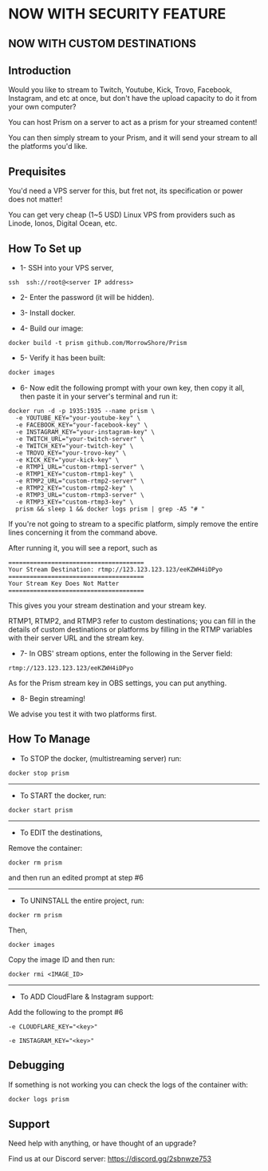 # NOW WITH SECURITY FEATURE

## NOW WITH CUSTOM DESTINATIONS


## Introduction

Would you like to stream to Twitch, Youtube, Kick, Trovo, Facebook, Instagram, and etc at once, but don't have the upload capacity to do it from your own computer?

You can host Prism on a server to act as a prism for your streamed content!

You can then simply stream to your Prism, and it will send your stream to all the platforms you'd like.



## Prequisites

You'd need a VPS server for this, but fret not, its specification or power does not matter!

You can get very cheap (1~5 USD) Linux VPS from providers such as Linode, Ionos, Digital Ocean, etc.



## How To Set up

* 1- SSH into your VPS server,
```
ssh  ssh://root@<server IP address>
```

* 2- Enter the password (it will be hidden).


* 3- Install docker.


* 4- Build our image:
```
docker build -t prism github.com/MorrowShore/Prism
```

* 5- Verify it has been built:
```bash
docker images
```

* 6- Now edit the following prompt with your own key, then copy it all, then paste it in your server's terminal and run it:

```
docker run -d -p 1935:1935 --name prism \
  -e YOUTUBE_KEY="your-youtube-key" \
  -e FACEBOOK_KEY="your-facebook-key" \
  -e INSTAGRAM_KEY="your-instagram-key" \
  -e TWITCH_URL="your-twitch-server" \
  -e TWITCH_KEY="your-twitch-key" \
  -e TROVO_KEY="your-trovo-key" \
  -e KICK_KEY="your-kick-key" \
  -e RTMP1_URL="custom-rtmp1-server" \
  -e RTMP1_KEY="custom-rtmp1-key" \
  -e RTMP2_URL="custom-rtmp2-server" \
  -e RTMP2_KEY="custom-rtmp2-key" \
  -e RTMP3_URL="custom-rtmp3-server" \
  -e RTMP3_KEY="custom-rtmp3-key" \
  prism && sleep 1 && docker logs prism | grep -A5 "# "
```

If you're not going to stream to a specific platform, simply remove the entire lines concerning it from the command above.


After running it, you will see a report, such as 
```
======================================
Your Stream Destination: rtmp://123.123.123.123/eeKZWH4iDPyo
======================================
Your Stream Key Does Not Matter
======================================
```
This gives you your stream destination and your stream key.


RTMP1, RTMP2, and RTMP3 refer to custom destinations; you can fill in the details of custom destinations or platforms by filling in the RTMP variables with their server URL and the stream key.

* 7- In OBS' stream options, enter the following in the Server field:
```
rtmp://123.123.123.123/eeKZWH4iDPyo
```

As for the Prism stream key in OBS settings, you can put anything.

* 8- Begin streaming!

We advise you test it with two platforms first.



## How To Manage

* To STOP the docker, (multistreaming server) run:

```
docker stop prism
```

---

* To START the docker, run:

```
docker start prism
```

---

* To EDIT the destinations,

Remove the container:

```
docker rm prism
```

and then run an edited prompt at step #6

---

* To UNINSTALL the entire project, run:

```
docker rm prism
```
Then,

```
docker images
```
Copy the image ID and then run:

```
docker rmi <IMAGE_ID>
```

---

* To ADD CloudFlare & Instagram support: 

Add the following to the prompt #6
```
-e CLOUDFLARE_KEY="<key>"
```
```
-e INSTAGRAM_KEY="<key>"
```

## Debugging

If something is not working you can check the logs of the container with:

```bash
docker logs prism
```


## Support

Need help with anything, or have thought of an upgrade?

Find us at our Discord server: https://discord.gg/2sbnwze753


